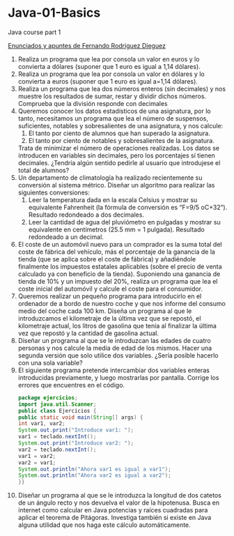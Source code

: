 # Java-01-Basics
Java course part 1

<a href="https://wirtzjava.blogspot.com">
Enunciados y apuntes de Fernando Rodriguez Dieguez
</a>

<ol>
<li> Realiza un programa que lea por consola un valor en euros y lo convierta a dólares
  (suponer que 1 euro es igual a 1,14 dólares).</li>
<li> Realiza un programa que lea por consola un valor en dólares y lo convierta a euros
  (suponer que 1 euro es igual a=1,14 dólares).</li>
<li> Realiza un programa que lea dos números enteros (sin decimales) y nos muestre los
resultados de sumar, restar y dividir dichos números. Comprueba que la división responde
  con decimales</li>
<li> Queremos conocer los datos estadísticos de una asignatura, por lo tanto,
necesitamos un programa que lea el número de suspensos, suficientes, notables y
sobresalientes de una asignatura, y nos calcule:
<ol>
  <li> El tanto por ciento de alumnos que han superado la asignatura.</li>
  <li> El tanto por ciento de notables y sobresalientes de la asignatura.</li>
  </ol>
Trata de minimizar el número de operaciones realizadas. Los datos se introducen en
variables sin decimales, pero los porcentajes sí tienen decimales. ¿Tendría algún sentido
  pedirle al usuario que introdujese el total de alumnos?</li>
  
<li> Un departamento de climatología ha realizado recientemente su conversión al
sistema métrico. Diseñar un algoritmo para realizar las siguientes conversiones:
<ol>
<li> Leer la temperatura dada en la escala Celsius y mostrar su equivalente
Fahrenheit (la fórmula de conversión es “F=9/5 oC+32”). Resultado
  redondeado a dos decimales.</li>
<li> Leer la cantidad de agua del pluviómetro en pulgadas y mostrar su
equivalente en centímetros (25.5 mm = 1 pulgada). Resultado redondeado a
  un decimal.</li>
  </ol>
  </li>

<li> El coste de un automóvil nuevo para un comprador es la suma total del coste de
fábrica del vehículo, más el porcentaje de la ganancia de la tienda (que se aplica sobre el
coste de fábrica) y añadiéndole finalmente los impuestos estatales aplicables (sobre el
precio de venta calculado ya con beneficio de la tienda).
Suponiendo una ganancia de tienda de 10% y un impuesto del 20%, realiza un programa
  que lea el coste inicial del automóvil y calcule el coste para el consumidor.</li>
<li>Queremos realizar un pequeño programa para introducirlo en el ordenador de a
bordo de nuestro coche y que nos informe del consumo medio del coche cada 100 km.
Diseña un programa al que le introduzcamos el kilometraje de la última vez que se repostó,
el kilometraje actual, los litros de gasolina que tenía al finalizar la última vez que repostó y
  la cantidad de gasolina actual.</li>

<li> Diseñar un programa al que se le introduzcan las edades de cuatro personas y nos
calcule la media de edad de los mismos. Hacer una segunda versión que solo utilice dos
  variables. ¿Sería posible hacerlo con una sola variable?</li>
 <li> El siguiente programa pretende intercambiar dos variables enteras introducidas
previamente, y luego mostrarlas por pantalla. Corrige los errores que encuentres en el
código.
 </li>
  
```java
package ejercicios;
import java.util.Scanner;
public class Ejercicios {
public static void main(String[] args) {
int var1, var2;
System.out.print("Introduce var1: ");
var1 = teclado.nextInt();
System.out.print("Introduce var2: ");
var2 = teclado.nextInt();
var1 = var2;
var2 = var1;
System.out.println("Ahora var1 es igual a var1");
System.out.println("Ahora var2 es igual a var2");
}}
```
<li>Diseñar un programa al que se le introduzca la longitud de dos catetos de un ángulo
recto y nos devuelva el valor de la hipotenusa. Busca en internet como calcular en Java
potencias y raíces cuadradas para aplicar el teorema de Pitágoras. Investiga también si
    existe en Java alguna utilidad que nos haga este cálculo automáticamente.</li>
  </ol>
